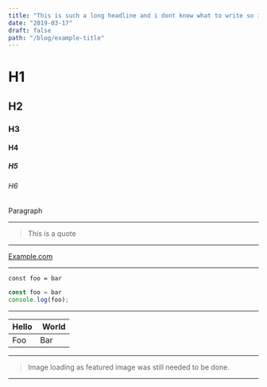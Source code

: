 ```yaml
---
title: "This is such a long headline and i dont know what to write so i keep continiung"
date: "2019-03-17"
draft: false
path: "/blog/example-title"
---
```

# H1

## H2

### H3

#### H4

##### H5

###### H6

Paragraph

---

> This is a quote

---

[Example.com](example.com)

---

`const foo = bar`

```javascript
const foo = bar
console.log(foo);
```

---

| Hello | World |
|-------|------ |
| Foo   | Bar   |

---
>Image loading as featured image was still needed to be done.
---

